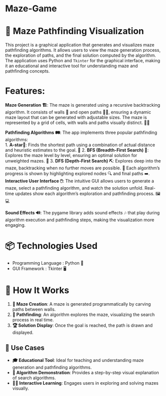 # Maze-Game

# 🧩 Maze Pathfinding Visualization

This project is a graphical application that generates and visualizes maze pathfinding algorithms. It allows users to view the maze generation process, the exploration of paths, and the final solution computed by the algorithm. The application uses Python and `Tkinter` for the graphical interface, making it an educational and interactive tool for understanding maze and pathfinding concepts.

# Features:
 **Maze Generation 🏗️**:
    The maze is generated using a recursive backtracking algorithm. It consists of walls 🧱 and open paths 🚶‍♂️, ensuring a dynamic maze layout that can be generated with         adjustable sizes. The maze is represented by a grid of cells, with walls and paths visually distinct. 🏢🔲
    
 **Pathfinding Algorithms 🛤️**:
    The app implements three popular pathfinding algorithms:   
    1. **A-star🌟**: Finds the shortest path using a combination of actual distance and heuristic estimates to the goal. 🚀
    2. **BFS (Breadth-First Search) 🧭**: Explores the maze level by level, ensuring an optimal solution for unweighted mazes. 🌊
    3. **DFS (Depth-First Search) ⛏️**: Explores deep into the maze, backtracking when no further moves are possible. 🌳 
    Each algorithm’s progress is shown by highlighting explored nodes 🔍 and final paths ➡️.
**Interactive User Interface 🖱️**:
    The intuitive GUI allows users to generate a maze, select a pathfinding algorithm, and watch the solution unfold. Real-time updates show each algorithm’s exploration and     pathfinding process. 🖼️💻
    
**Sound Effects 🔊**:
    The pygame library adds sound effects 🎶 that play during algorithm execution and pathfinding steps, making the visualization more engaging.


# 📦 Technologies Used
- Programming Language : Python 🐍
- GUI Framework : Tkinter 🖥️

# 📖 How It Works
1. **🔨 Maze Creation**: A maze is generated programmatically by carving paths between walls.
2. **🧩 Pathfinding**: An algorithm explores the maze, visualizing the search process in real time.
3. **🏆 Solution Display**: Once the goal is reached, the path is drawn and displayed. 


## 🎯 Use Cases
- **🎓 Educational Tool**: Ideal for teaching and understanding maze generation and pathfinding algorithms.
- **🤖 Algorithm Demonstration**: Provides a step-by-step visual explanation of search algorithms.
- **🧑‍🏫 Interactive Learning**: Engages users in exploring and solving mazes visually.
